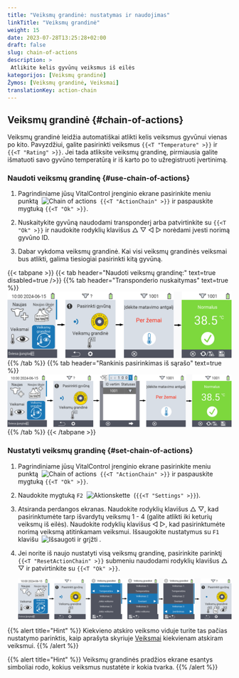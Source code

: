 ```yaml
---
title: "Veiksmų grandinė: nustatymas ir naudojimas"
linkTitle: "Veiksmų grandinė"
weight: 15
date: 2023-07-28T13:25:28+02:00
draft: false
slug: chain-of-actions
description: >
 Atlikite kelis gyvūnų veiksmus iš eilės
kategorijos: [Veiksmų grandinė]
Žymos: [Veiksmų grandinė, Veiksmai]
translationKey: action-chain
---
```

## Veiksmų grandinė {#chain-of-actions}

Veiksmų grandinė leidžia automatiškai atlikti kelis veiksmus gyvūnui vienas po kito. Pavyzdžiui, galite pasirinkti veiksmus `{{<T "Temperature" >}}` ir `{{<T "Rating" >}}`. Jei tada atliksite veiksmų grandinę, pirmiausia galite išmatuoti savo gyvūno temperatūrą ir iš karto po to užregistruoti įvertinimą.

### Naudoti veiksmų grandinę {#use-chain-of-actions}

1. Pagrindiniame jūsų VitalControl įrenginio ekrane pasirinkite meniu punktą &nbsp;<img src="/icons/actions/action-chain.svg" width="35" align="bottom" alt="Chain of actions" />&nbsp; `{{<T "ActionChain" >}}` ir paspauskite mygtuką `{{<T "Ok" >}}`.

2. Nuskaitykite gyvūną naudodami transponderį arba patvirtinkite su `{{<T "Ok" >}}` ir naudokite rodyklių klavišus △ ▽ ◁ ▷ norėdami įvesti norimą gyvūno ID.

3. Dabar vykdoma veiksmų grandinė. Kai visi veiksmų grandinės veiksmai bus atlikti, galima tiesiogiai pasirinkti kitą gyvūną.

{{< tabpane >}}
{{< tab header="Naudoti veiksmų grandinę:" text=true disabled=true />}}
{{% tab header="Transponderio nuskaitymas" text=true %}}
![VitalControl: Meniu veiksmų grandinė](images/chainofactions-scan.png "Veiksmų grandinė")
{{% /tab %}}
{{% tab header="Rankinis pasirinkimas iš sąrašo" text=true %}}
![VitalControl: Meniu veiksmų grandinė](images/chainofactions.png "Veiksmų grandinė")
{{% /tab %}}
{{< /tabpane >}}

### Nustatyti veiksmų grandinę {#set-chain-of-actions}

1. Pagrindiniame jūsų VitalControl įrenginio ekrane pasirinkite meniu punktą &nbsp;<img src="/icons/actions/action-chain.svg" width="35" align="bottom" alt="Chain of actions" />&nbsp; `{{<T "ActionChain" >}}` ir paspauskite mygtuką `{{<T "Ok" >}}`.

2. Naudokite mygtuką `F2` &nbsp;<img src="/icons/gear.svg" width="25" align="bottom" alt="Aktionskette" />&nbsp; (`{{<T "Settings" >}}`).


3. Atsiranda perdangos ekranas. Naudokite rodyklių klavišus △ ▽, kad pasirinktumėte tarp išvardytų veiksmų 1 - 4 (galite atlikti iki keturių veiksmų iš eilės). Naudokite rodyklių klavišus ◁ ▷, kad pasirinktumėte norimą veiksmą atitinkamam veiksmui. Išsaugokite nustatymus su `F1` klavišu &nbsp;<img src="/icons/footer/save_exit.svg" width="65" align="bottom" alt="Išsaugoti ir grįžti" />&nbsp;.

4. Jei norite iš naujo nustatyti visą veiksmų grandinę, pasirinkite parinktį `{{<T "ResetActionChain" >}}` submeniu naudodami rodyklių klavišus △ ▽ ir patvirtinkite su `{{<T "Ok" >}}`.

    ![VitalControl: Veiksmų grandinės meniu](images/setchainofactions.png "Nustatyti veiksmų grandinę")

{{% alert title="Hint" %}}
Kiekvieno atskiro veiksmo viduje turite tas pačias nustatymo parinktis, kaip aprašyta skyriuje [Veiksmai](../actions) kiekvienam atskiram veiksmui.
{{% /alert %}}

{{% alert title="Hint" %}}
Veiksmų grandinės pradžios ekrane esantys simboliai rodo, kokius veiksmus nustatėte ir kokia tvarka.
{{% /alert %}}
